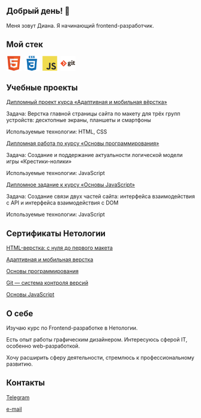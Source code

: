 ## Добрый день! 👋

Меня зовут Диана. Я начинающий frontend-разработчик.

## Мой стек

<div>
  <img src="https://github.com/devicons/devicon/blob/master/icons/html5/html5-original.svg" title="HTML5" alt="HTML" width="40" height="40"/>&nbsp;
  <img src="https://github.com/devicons/devicon/blob/master/icons/css3/css3-plain-wordmark.svg"  title="CSS3" alt="CSS" width="40" height="40"/>&nbsp;
  <img src="https://github.com/devicons/devicon/blob/master/icons/javascript/javascript-original.svg" title="JavaScript" alt="JavaScript" width="40" height="40"/>&nbsp;
  <!-- <img src="https://github.com/devicons/devicon/blob/master/icons/nodejs/nodejs-original-wordmark.svg" title="NodeJS" alt="NodeJS" width="40" height="40"/>&nbsp; -->
  <img src="https://github.com/devicons/devicon/blob/master/icons/git/git-original-wordmark.svg" title="Git" **alt="Git" width="40" height="40"/>
</div>

## Учебные проекты
[Дипломный проект курса «Адаптивная и мобильная вёрстка»](https://github.com/aelain/mq-diplom)

Задача: Верстка главной страницы сайта по макету для трёх групп устройств: десктопные экраны, планшеты и смартфоны

Используемые технологии: HTML, CSS

[Дипломная работа по курсу «Основы программирования»](https://github.com/aelain/pb-diplom)

Задача: Создание и поддержание актуальности логической модели игры «Крестики-нолики»

Используемые технологии: JavaScript

[Дипломное задание к курсу «Основы JavaScript»](https://github.com/aelain/bjs-diplom)

Задача: Создание связи двух частей сайта: интерфейса взаимодействия с АPI и интерфейса взаимодействия с DOM

Используемые технологии: JavaScript


## Сертификаты Нетологии

[HTML-верстка: с нуля до первого макета](certificates/certificate_1.png)

[Адаптивная и мобильная верстка](certificates/certificate_2.png)

[Основы программирования](certificates/certificate_3.png)

[Git — система контроля версий](certificates/certificate_4.png)

[Основы JavaScript](certificates/certificate_5.png)

## О себе

Изучаю курс по Frontend-разработке в Нетологии.

Есть опыт работы графическим дизайнером. Интересуюсь сферой IT, особенно web-разработкой.

Хочу расширить сферу деятельности, стремлюсь к профессиональному развитию.

## Контакты

[Telegram](https://t.me/dianaavedisyan)

[e-mail](mailto:diana-avedisyan@mail.ru)
